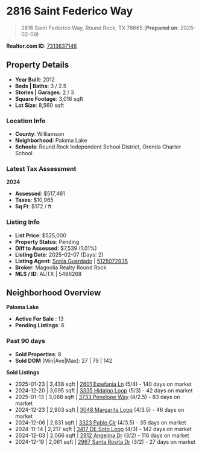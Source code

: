 # 2816 Saint Federico Way

> 2816 Saint Federico Way, Round Rock, TX 78665
> (**Prepared on**: 2025-02-09)

**Realtor.com ID**: [7313637146](https://www.realtor.com/realestateandhomes-detail/2816-Saint-Federico-Way_Round-Rock_TX_78665_M73136-37146)

## Property Details
- **Year Built**: 2012
- **Beds | Baths**: 3 / 2.5
- **Stories | Garages**: 2 / 3
- **Square Footage**: 3,016 sqft
- **Lot Size**: 8,560 sqft

### Location Info
- **County**: Williamson
- **Neighborhood**: Paloma Lake
- **Schools**: Round Rock Independent School District, Orenda Charter School

### Latest Tax Assessment
**2024**
- **Assessed**: $517,461
- **Taxes**: $10,965
- **Sq Ft**: $172 / ft


### Listing Info
- **List Price**: $525,000
- **Property Status**: Pending
- **Diff to Assessed**: $7,539 (1.01%)
- **Listing Date**: 2025-02-07 (Days: 2)
- **Listing Agent**: [Sonia Guardado](mailto:Sonia@MagnoliaRealty.com) | [5125072935](callto:5125072935)
- **Broker**: Magnolia Realty Round Rock
- **MLS / ID**: AUTX | 5496268
## Neighborhood Overview
**Paloma Lake**
- **Active For Sale** : 13
- **Pending Listings**: 6

### Past 90 days
- **Sold Properties**: 8
- **Sold DOM** (Min|Ave|Max): 27 | 79 | 142

**Sold Listings**
- 2025-01-23 | 3,438 sqft | [2601 Estefania Ln](https://www.realtor.com/realestateandhomes-detail/2601-Estefania-Ln_Round-Rock_TX_78665_M75206-99716) (5/4) - 140 days on market
- 2024-12-20 | 3,095 sqft | [3335 Hidalgo Loop](https://www.realtor.com/realestateandhomes-detail/3335-Hidalgo-Loop_Round-Rock_TX_78665_M79610-12050) (5/3) - 42 days on market
- 2025-01-13 | 3,068 sqft | [3733 Penelope Way](https://www.realtor.com/realestateandhomes-detail/3733-Penelope-Way_Round-Rock_TX_78665_M72958-87766) (4/2.5) - 83 days on market
- 2024-12-23 | 2,903 sqft | [3048 Margarita Loop](https://www.realtor.com/realestateandhomes-detail/Round-Rock_TX_78665_M83842-47473) (4/3.5) - 46 days on market
- 2024-12-06 | 2,831 sqft | [3323 Pablo Cir](https://www.realtor.com/realestateandhomes-detail/3323-Pablo-Cir_Round-Rock_TX_78665_M76733-46946) (4/3.5) - 35 days on market
- 2024-11-14 | 2,217 sqft | [3417 DE Soto Loop](https://www.realtor.com/realestateandhomes-detail/3417-DE-Soto-Loop_Round-Rock_TX_78665_M79565-77403) (4/3) - 142 days on market
- 2024-12-03 | 2,066 sqft | [2912 Angelina Dr](https://www.realtor.com/realestateandhomes-detail/2912-Angelina-Dr_Round-Rock_TX_78665_M77486-66063) (3/2) - 116 days on market
- 2024-12-19 | 2,061 sqft | [2967 Santa Rosita Dr](https://www.realtor.com/realestateandhomes-detail/2967-Santa-Rosita-Dr_Round-Rock_TX_78665_M85157-46725) (3/2) - 27 days on market
